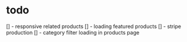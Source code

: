 # todo

[] - responsive related products
[] - loading featured products
[] - stripe production
[] - category filter loading in products page
